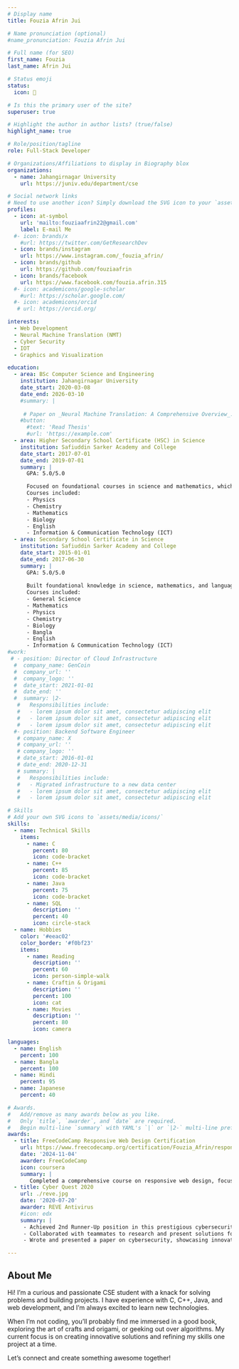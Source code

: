 ```yaml
---
# Display name
title: Fouzia Afrin Jui

# Name pronunciation (optional)
#name_pronunciation: Fouzia Afrin Jui

# Full name (for SEO)
first_name: Fouzia
last_name: Afrin Jui

# Status emoji
status:
  icon: 💮

# Is this the primary user of the site?
superuser: true

# Highlight the author in author lists? (true/false)
highlight_name: true

# Role/position/tagline
role: Full-Stack Developer

# Organizations/Affiliations to display in Biography blox
organizations:
  - name: Jahangirnagar University
    url: https://juniv.edu/department/cse

# Social network links
# Need to use another icon? Simply download the SVG icon to your `assets/media/icons/` folder.
profiles:
  - icon: at-symbol
    url: 'mailto:fouziaafrin22@gmail.com'
    label: E-mail Me
  #- icon: brands/x
    #url: https://twitter.com/GetResearchDev
  - icon: brands/instagram
    url: https://www.instagram.com/_fouzia_afrin/
  - icon: brands/github
    url: https://github.com/fouziaafrin
  - icon: brands/facebook
    url: https://www.facebook.com/fouzia.afrin.315
  #- icon: academicons/google-scholar
    #url: https://scholar.google.com/
  #- icon: academicons/orcid
   # url: https://orcid.org/

interests:
  - Web Development
  - Neural Machine Translation (NMT)
  - Cyber Security
  - IOT
  - Graphics and Visualization

education:
  - area: BSc Computer Science and Engineering
    institution: Jahangirnagar University
    date_start: 2020-03-08
    date_end: 2026-03-10
    #summary: |
      
     # Paper on _Neural Machine Translation: A Comprehensive Overview_. Supervised by [Anup Majumder, Assistant Prof.](https://example.com).
    #button:
      #text: 'Read Thesis'
      #url: 'https://example.com'
  - area: Higher Secondary School Certificate (HSC) in Science
    institution: Safiuddin Sarker Academy and College
    date_start: 2017-07-01
    date_end: 2019-07-01
    summary: |
      GPA: 5.0/5.0

      Focused on foundational courses in science and mathematics, which built a strong base for my computer science journey.
      Courses included:
      - Physics
      - Chemistry
      - Mathematics
      - Biology
      - English
      - Information & Communication Technology (ICT)
  - area: Secondary School Certificate in Science
    institution: Safiuddin Sarker Academy and College
    date_start: 2015-01-01
    date_end: 2017-06-30
    summary: |
      GPA: 5.0/5.0
      
      Built foundational knowledge in science, mathematics, and language arts.
      Courses included:
      - General Science
      - Mathematics
      - Physics
      - Chemistry
      - Biology
      - Bangla
      - English
      - Information & Communication Technology (ICT)
#work:
 # - position: Director of Cloud Infrastructure
  #  company_name: GenCoin
  #  company_url: ''
  #  company_logo: ''
  #  date_start: 2021-01-01
  #  date_end: ''
  #  summary: |2-
   #   Responsibilities include:
   #   - lorem ipsum dolor sit amet, consectetur adipiscing elit
   #   - lorem ipsum dolor sit amet, consectetur adipiscing elit
   #   - lorem ipsum dolor sit amet, consectetur adipiscing elit
  #- position: Backend Software Engineer
   # company_name: X
   # company_url: ''
   # company_logo: ''
   # date_start: 2016-01-01
   # date_end: 2020-12-31
   # summary: |
   #   Responsibilities include:
   #   - Migrated infrastructure to a new data center
   #   - lorem ipsum dolor sit amet, consectetur adipiscing elit
   #   - lorem ipsum dolor sit amet, consectetur adipiscing elit

# Skills
# Add your own SVG icons to `assets/media/icons/`
skills:
  - name: Technical Skills
    items:
      - name: C
        percent: 80
        icon: code-bracket
      - name: C++
        percent: 85
        icon: code-bracket
      - name: Java
        percent: 75
        icon: code-bracket
      - name: SQL
        description: ''
        percent: 40
        icon: circle-stack
  - name: Hobbies
    color: '#eeac02'
    color_border: '#f0bf23'
    items:
      - name: Reading
        description: ''
        percent: 60
        icon: person-simple-walk
      - name: Craftin & Origami
        description: ''
        percent: 100
        icon: cat
      - name: Movies
        description: ''
        percent: 80
        icon: camera

languages:
  - name: English
    percent: 100
  - name: Bangla
    percent: 100
  - name: Hindi
    percent: 95
  - name: Japanese
    percent: 40

# Awards.
#   Add/remove as many awards below as you like.
#   Only `title`, `awarder`, and `date` are required.
#   Begin multi-line `summary` with YAML's `|` or `|2-` multi-line prefix and indent 2 spaces below.
awards:
  - title: FreeCodeCamp Responsive Web Design Certification
    url: https://www.freecodecamp.org/certification/Fouzia_Afrin/responsive-web-design
    date: '2024-11-04'
    awarder: FreeCodeCamp
    icon: coursera
    summary: |
       Completed a comprehensive course on responsive web design, focusing on HTML, CSS, and accessibility. Designed multiple responsive projects using modern web standards.
  - title: Cyber Quest 2020
    url: ./reve.jpg
    date: '2020-07-20'
    awarder: REVE Antivirus
    #icon: edx
    summary: |  
     - Achieved 2nd Runner-Up position in this prestigious cybersecurity competition.  
     - Collaborated with teammates to research and present solutions for real-world cybersecurity challenges.  
     - Wrote and presented a paper on cybersecurity, showcasing innovative approaches to secure digital systems.  

---
```


## About Me

Hi! I’m a curious and passionate CSE student with a knack for solving problems and building projects. I have experience with C, C++, Java, and web development, and I’m always excited to learn new technologies.

When I’m not coding, you’ll probably find me immersed in a good book, exploring the art of crafts and origami, or geeking out over algorithms. My current focus is on creating innovative solutions and refining my skills one project at a time.

Let’s connect and create something awesome together!